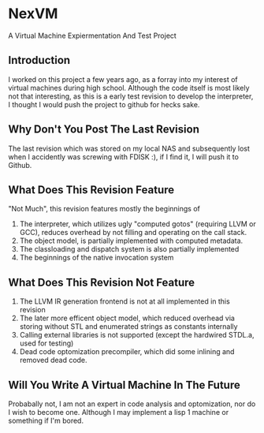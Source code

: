 # NexVM
A Virtual Machine Expiermentation And Test Project

## Introduction
I worked on this project a few years ago, as a forray into my interest of virtual machines during high school. 
Although the code itself is most likely not that interesting, as this is a early test revision to develop
the interpreter, I thought I would push the project to github for hecks sake. 

## Why Don't You Post The Last Revision
The last revision which was stored on my local NAS and subsequently lost when I accidently was screwing with FDISK :), 
if I find it, I will push it to Github.

## What Does This Revision Feature 
"Not Much", this revision features mostly the beginnings of 
  1. The interpreter, which utilizes ugly "computed gotos" (requiring LLVM or GCC), reduces overhead by not filling 
  and operating on the call stack.
  2. The object model, is partially implemented with computed metadata.
  3. The classloading and dispatch system is also partially implemented
  4. The beginnings of the native invocation system
  
## What Does This Revision Not Feature
  1. The LLVM IR generation frontend is not at all implemented in this revision
  2. The later more efficent object model, which reduced overhead via storing without STL and enumerated strings as constants internally
  3. Calling external libraries is not supported (except the hardwired STDL.a, used for testing)
  4. Dead code optomization precompiler, which did some inlining and removed dead code.

## Will You Write A Virtual Machine In The Future
Probabally not, I am not an expert in code analysis and optomization, nor do I wish to become one. Although I may implement a lisp 1 machine or something if I'm bored.
  
  
